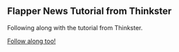 Flapper News Tutorial from Thinkster
------------------------------------

Following along with the tutorial from Thinkster.

[Follow along too!](https://thinkster.io/tutorials/mean-stack)
